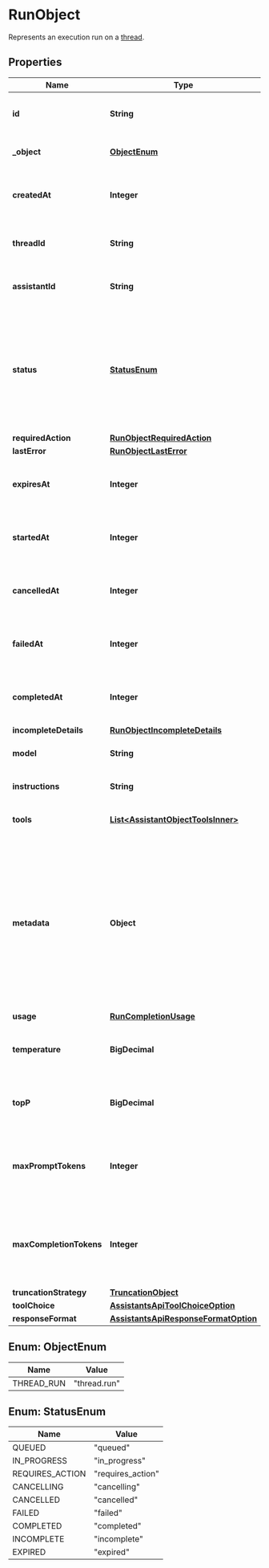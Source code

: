 

# RunObject

Represents an execution run on a [thread](/docs/api-reference/threads).

## Properties

| Name | Type | Description | Notes |
|------------ | ------------- | ------------- | -------------|
|**id** | **String** | The identifier, which can be referenced in API endpoints. |  |
|**_object** | [**ObjectEnum**](#ObjectEnum) | The object type, which is always &#x60;thread.run&#x60;. |  |
|**createdAt** | **Integer** | The Unix timestamp (in seconds) for when the run was created. |  |
|**threadId** | **String** | The ID of the [thread](/docs/api-reference/threads) that was executed on as a part of this run. |  |
|**assistantId** | **String** | The ID of the [assistant](/docs/api-reference/assistants) used for execution of this run. |  |
|**status** | [**StatusEnum**](#StatusEnum) | The status of the run, which can be either &#x60;queued&#x60;, &#x60;in_progress&#x60;, &#x60;requires_action&#x60;, &#x60;cancelling&#x60;, &#x60;cancelled&#x60;, &#x60;failed&#x60;, &#x60;completed&#x60;, &#x60;incomplete&#x60;, or &#x60;expired&#x60;. |  |
|**requiredAction** | [**RunObjectRequiredAction**](RunObjectRequiredAction.md) |  |  |
|**lastError** | [**RunObjectLastError**](RunObjectLastError.md) |  |  |
|**expiresAt** | **Integer** | The Unix timestamp (in seconds) for when the run will expire. |  |
|**startedAt** | **Integer** | The Unix timestamp (in seconds) for when the run was started. |  |
|**cancelledAt** | **Integer** | The Unix timestamp (in seconds) for when the run was cancelled. |  |
|**failedAt** | **Integer** | The Unix timestamp (in seconds) for when the run failed. |  |
|**completedAt** | **Integer** | The Unix timestamp (in seconds) for when the run was completed. |  |
|**incompleteDetails** | [**RunObjectIncompleteDetails**](RunObjectIncompleteDetails.md) |  |  |
|**model** | **String** | The model that the [assistant](/docs/api-reference/assistants) used for this run. |  |
|**instructions** | **String** | The instructions that the [assistant](/docs/api-reference/assistants) used for this run. |  |
|**tools** | [**List&lt;AssistantObjectToolsInner&gt;**](AssistantObjectToolsInner.md) | The list of tools that the [assistant](/docs/api-reference/assistants) used for this run. |  |
|**metadata** | **Object** | Set of 16 key-value pairs that can be attached to an object. This can be useful for storing additional information about the object in a structured format. Keys can be a maximum of 64 characters long and values can be a maxium of 512 characters long.  |  |
|**usage** | [**RunCompletionUsage**](RunCompletionUsage.md) |  |  |
|**temperature** | **BigDecimal** | The sampling temperature used for this run. If not set, defaults to 1. |  [optional] |
|**topP** | **BigDecimal** | The nucleus sampling value used for this run. If not set, defaults to 1. |  [optional] |
|**maxPromptTokens** | **Integer** | The maximum number of prompt tokens specified to have been used over the course of the run.  |  |
|**maxCompletionTokens** | **Integer** | The maximum number of completion tokens specified to have been used over the course of the run.  |  |
|**truncationStrategy** | [**TruncationObject**](TruncationObject.md) |  |  |
|**toolChoice** | [**AssistantsApiToolChoiceOption**](AssistantsApiToolChoiceOption.md) |  |  |
|**responseFormat** | [**AssistantsApiResponseFormatOption**](AssistantsApiResponseFormatOption.md) |  |  |



## Enum: ObjectEnum

| Name | Value |
|---- | -----|
| THREAD_RUN | &quot;thread.run&quot; |



## Enum: StatusEnum

| Name | Value |
|---- | -----|
| QUEUED | &quot;queued&quot; |
| IN_PROGRESS | &quot;in_progress&quot; |
| REQUIRES_ACTION | &quot;requires_action&quot; |
| CANCELLING | &quot;cancelling&quot; |
| CANCELLED | &quot;cancelled&quot; |
| FAILED | &quot;failed&quot; |
| COMPLETED | &quot;completed&quot; |
| INCOMPLETE | &quot;incomplete&quot; |
| EXPIRED | &quot;expired&quot; |



